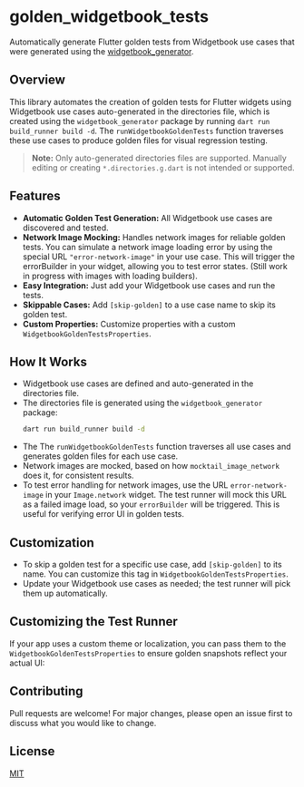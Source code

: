 # golden_widgetbook_tests

Automatically generate Flutter golden tests from Widgetbook use cases that were generated using the [widgetbook_generator](https://pub.dev/packages/widgetbook_generator).

## Overview
This library automates the creation of golden tests for Flutter widgets using Widgetbook use cases auto-generated in the directories file, which is created using the `widgetbook_generator` package by running `dart run build_runner build -d`. The `runWidgetbookGoldenTests` function traverses these use cases to produce golden files for visual regression testing.

> **Note:** Only auto-generated directories files are supported. Manually editing or creating `*.directories.g.dart` is not intended or supported.

## Features
- **Automatic Golden Test Generation:** All Widgetbook use cases are discovered and tested.
- **Network Image Mocking:** Handles network images for reliable golden tests. You can simulate a network image loading error by using the special URL `"error-network-image"` in your use case. This will trigger the errorBuilder in your widget, allowing you to test error states. (Still work in progress with images with loading builders).
- **Easy Integration:** Just add your Widgetbook use cases and run the tests.
- **Skippable Cases:** Add `[skip-golden]` to a use case name to skip its golden test.
- **Custom Properties:** Customize properties with a custom `WidgetbookGoldenTestsProperties`.

## How It Works
- Widgetbook use cases are defined and auto-generated in the directories file.
- The directories file is generated using the `widgetbook_generator` package:
  ```bash
  dart run build_runner build -d
  ```
- The The `runWidgetbookGoldenTests` function traverses all use cases and generates golden files for each use case.
- Network images are mocked, based on how `mocktail_image_network` does it, for consistent results.
- To test error handling for network images, use the URL `error-network-image` in your `Image.network` widget. The test runner will mock this URL as a failed image load, so your `errorBuilder` will be triggered. This is useful for verifying error UI in golden tests.

## Customization
- To skip a golden test for a specific use case, add `[skip-golden]` to its name. You can customize this tag in `WidgetbookGoldenTestsProperties`.
- Update your Widgetbook use cases as needed; the test runner will pick them up automatically.

## Customizing the Test Runner
If your app uses a custom theme or localization, you can pass them to the `WidgetbookGoldenTestsProperties` to ensure golden snapshots reflect your actual UI:

## Contributing
Pull requests are welcome! For major changes, please open an issue first to discuss what you would like to change.

## License
[MIT](LICENSE)
